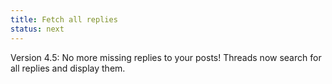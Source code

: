 ```yaml
---
title: Fetch all replies
status: next
---
```


Version 4.5: No more missing replies to your posts! Threads now search for all replies and display them.
